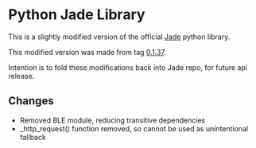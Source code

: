 # Python Jade Library

This is a slightly modified version of the official [Jade](https://github.com/Blockstream/Jade) python library.

This modified version was made from tag [0.1.37](https://github.com/Blockstream/Jade/releases/tag/0.1.37).

Intention is to fold these modifications back into Jade repo, for future api release.

## Changes
- Removed BLE module, reducing transitive dependencies
- _http_request() function removed, so cannot be used as unintentional fallback
